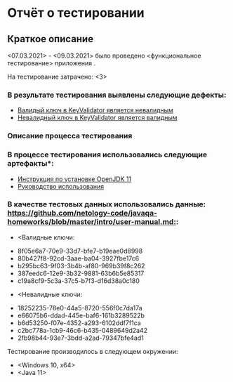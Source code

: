 # Отчёт о тестировании <KeyValidator>

## Краткое описание

<07.03.2021> - <09.03.2021> было проведено <функциональное тестирование> приложения <KeyValidator>.

На тестирование затрачено: <3>

### В результате тестирования выявлены следующие дефекты:
- [Валидый ключ в KeyValidator является невалидным](https://github.com/SokovKirill/Key_Validator_IQA-16/issues/1)
- [Невалидный ключ в KeyValidator является валидным](https://github.com/SokovKirill/Key_Validator_IQA-16/issues/3)

### Описание процесса тестирования

### В процессе тестирования использовались следующие артефакты*:
- [Инструкция по установке OpenJDK 11](https://github.com/netology-code/javaqa-homeworks/blob/master/intro/openjdk11-manual.md)
- [Руководство использования](https://github.com/netology-code/javaqa-homeworks/blob/master/intro/user-manual.md)

### В качестве тестовых данных использовались данные: <https://github.com/netology-code/javaqa-homeworks/blob/master/intro/user-manual.md:>:
* <Валидные ключи:
-	8f05e6a7-70e9-33d7-bfe7-b19eae0d8998
-	80b427f8-92cd-3aae-ba04-3927fbe17c6
-	b295bc63-9f03-3b4b-af80-969b39f8c262
-	387eedc6-12e9-3b32-9881-63b6b5e85317
-	c19a8cf9-5c3a-37c5-b7f3-d16d38a0c180
>
* <Невалидные ключи:
-	18252235-78e0-44a5-8720-556f0c7da17a
-	e66075b6-ddad-445e-baf6-161b3289522b
-	b6d53250-f07e-4352-a293-6102ddf7f1ca
-	c2bc778a-1cb9-46c6-b435-0489649d2a42
-	2fb98b44-93e7-3bdd-a2ad-79347bfe4ad1
>


Тестирование производилось в следующем окружении:
* <Windows 10, x64>
* <Java 11>
